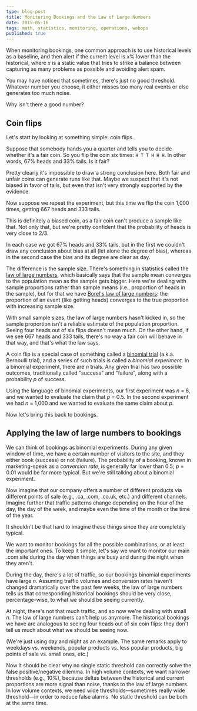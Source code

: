 ```yaml
---
type: blog-post
title: Monitoring Bookings and the Law of Large Numbers
date: 2015-05-16
tags: math, statistics, monitoring, operations, webops
published: true
---
```

When monitoring bookings, one common approach is to use historical levels as a baseline, and then alert if the current level is _x_% lower than the historical, where _x_ is a static value that tries to strike a balance between capturing as many problems as possible and avoiding alert spam.

You may have noticed that sometimes, there's just no good threshold. Whatever number you choose, it either misses too many real events or else generates too much noise.

Why isn't there a good number?

## Coin flips

Let's start by looking at something simple: coin flips.

Suppose that somebody hands you a quarter and tells you to decide whether it's a fair coin. So you flip the coin six times: `H T T H H H`. In other words, 67% heads and 33% tails. Is it fair?

Pretty clearly it's impossible to draw a strong conclusion here. Both fair and unfair coins can generate runs like that. Maybe we suspect that it's not biased in favor of tails, but even that isn't very strongly supported by the evidence.

Now suppose we repeat the experiment, but this time we flip the coin 1,000 times, getting 667 heads and 333 tails.

This is definitely a biased coin, as a fair coin can't produce a sample like that. Not only that, but we're pretty confident that the probability of heads is very close to 2/3.

In each case we got 67% heads and 33% tails, but in the first we couldn't draw any conclusion about bias at all (let alone the degree of bias), whereas in the second case the bias and its degree are clear as day.

The difference is the sample size. There's something in statistics called the [law of large numbers](http://en.wikipedia.org/wiki/Law_of_large_numbers), which basically says that the sample mean converges to the population mean as the sample gets bigger. Here we're dealing with sample proportions rather than sample means (i.e., proportion of heads in the sample), but for that we have [Borel's law of large numbers](http://en.wikipedia.org/wiki/Law_of_large_numbers#Borel.27s_law_of_large_numbers): the proportion of an event (like getting heads) converges to the true proportion with increasing sample size.

With small sample sizes, the law of large numbers hasn't kicked in, so the sample proportion isn't a reliable estimate of the population proportion. Seeing four heads out of six flips doesn't mean much. On the other hand, if we see 667 heads and 333 tails, there's no way a fair coin will behave in that way, and that's what the law says.

A coin flip is a special case of something called a [binomial trial](http://en.wikipedia.org/wiki/Bernoulli_trial) (a.k.a. Bernoulli trial), and a series of such trials is called a _binomial experiment_. In a binomial experiment, there are _n_ trials. Any given trial has two possible outcomes, traditionally called "success" and "failure", along with a probability _p_ of success.

Using the language of binomial experiments, our first experiment was _n_ = 6, and we wanted to evaluate the claim that _p_ = 0.5. In the second experiment we had _n_ = 1,000 and we wanted to evaluate the same claim about _p_.

Now let's bring this back to bookings.

## Applying the law of large numbers to bookings

We can think of bookings as binomial experiments. During any given window of time, we have a certain number of visitors to the site, and they either book (success) or not (failure). The probability of a booking, known in marketing-speak as a _conversion rate_, is generally far lower than 0.5; _p_ = 0.01 would be far more typical. But we're still talking about a binomial experiment.

Now imagine that our company offers a number of different products via different points of sale (e.g., .ca, .com, .co.uk, etc.) and different channels. Imagine further that traffic patterns change depending on the hour of the day, the day of the week, and maybe even the time of the month or the time of the year.

It shouldn't be that hard to imagine these things since they are completely typical.

We want to monitor bookings for all the possible combinations, or at least the important ones. To keep it simple, let's say we want to monitor our main .com site during the day when things are busy and during the night when they aren't.

During the day, there's a lot of traffic, so our bookings binomial experiments have large _n_. Assuming traffic volumes and conversion rates haven't changed dramatically over the past few weeks, the law of large numbers tells us that corresponding historical bookings should be very close, percentage-wise, to what we should be seeing currently.

At night, there's not that much traffic, and so now we're dealing with small _n_. The law of large numbers can't help us anymore. The historical bookings we have are analogous to seeing four heads out of six coin flips: they don't tell us much about what we should be seeing now.

(We're just using day and night as an example. The same remarks apply to weekdays vs. weekends, popular products vs. less popular products, big points of sale vs. small ones, etc.)

Now it should be clear why no single static threshold can correctly solve the false positive/negative dilemma. In high volume contexts, we want narrower thresholds (e.g., 10%), because deltas between the historical and current proportions are more signal than noise, thanks to the law of large numbers. In low volume contexts, we need wide thresholds&mdash;sometimes really wide threshold&mdash;in order to reduce false alarms. No static threshold can be both at the same time.
